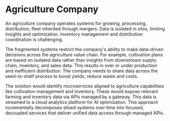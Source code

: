 # Agriculture Company

An agriculture company operates systems for growing, processing, distribution, fleet
inherited through mergers. Data is isolated in silos, limiting insights and optimization.
Inventory management and distribution coordination is challenging.

The fragmented systems restrict the company's ability to make data-driven decisions across
the agriculture value chain. For example, cultivation plans are based on isolated data rather
than insights from downstream supply chain, inventory, and sales data. This results in over
or under production and inefficient distribution. The company needs to share data across
the seed-to-shelf process to boost yields, reduce waste and costs.

The solution would identify microservices aligned to agriculture capabilities like cultivation
management and inventory. These would expose relevant farming and inventory data via
APIs managed by a gateway. This data is streamed to a cloud analytics platform for AI
optimization. This approach incrementally decomposes siloed systems over time into
focused, decoupled services that deliver unified data access through managed APIs.